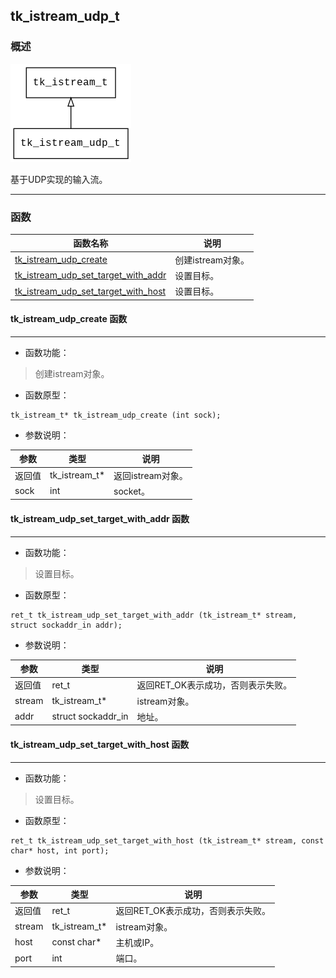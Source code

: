 ## tk\_istream\_udp\_t
### 概述
![image](images/tk_istream_udp_t_0.png)

基于UDP实现的输入流。

----------------------------------
### 函数
<p id="tk_istream_udp_t_methods">

| 函数名称 | 说明 | 
| -------- | ------------ | 
| <a href="#tk_istream_udp_t_tk_istream_udp_create">tk\_istream\_udp\_create</a> | 创建istream对象。 |
| <a href="#tk_istream_udp_t_tk_istream_udp_set_target_with_addr">tk\_istream\_udp\_set\_target\_with\_addr</a> | 设置目标。 |
| <a href="#tk_istream_udp_t_tk_istream_udp_set_target_with_host">tk\_istream\_udp\_set\_target\_with\_host</a> | 设置目标。 |
#### tk\_istream\_udp\_create 函数
-----------------------

* 函数功能：

> <p id="tk_istream_udp_t_tk_istream_udp_create">创建istream对象。


* 函数原型：

```
tk_istream_t* tk_istream_udp_create (int sock);
```

* 参数说明：

| 参数 | 类型 | 说明 |
| -------- | ----- | --------- |
| 返回值 | tk\_istream\_t* | 返回istream对象。 |
| sock | int | socket。 |
#### tk\_istream\_udp\_set\_target\_with\_addr 函数
-----------------------

* 函数功能：

> <p id="tk_istream_udp_t_tk_istream_udp_set_target_with_addr">设置目标。


* 函数原型：

```
ret_t tk_istream_udp_set_target_with_addr (tk_istream_t* stream, struct sockaddr_in addr);
```

* 参数说明：

| 参数 | 类型 | 说明 |
| -------- | ----- | --------- |
| 返回值 | ret\_t | 返回RET\_OK表示成功，否则表示失败。 |
| stream | tk\_istream\_t* | istream对象。 |
| addr | struct sockaddr\_in | 地址。 |
#### tk\_istream\_udp\_set\_target\_with\_host 函数
-----------------------

* 函数功能：

> <p id="tk_istream_udp_t_tk_istream_udp_set_target_with_host">设置目标。


* 函数原型：

```
ret_t tk_istream_udp_set_target_with_host (tk_istream_t* stream, const char* host, int port);
```

* 参数说明：

| 参数 | 类型 | 说明 |
| -------- | ----- | --------- |
| 返回值 | ret\_t | 返回RET\_OK表示成功，否则表示失败。 |
| stream | tk\_istream\_t* | istream对象。 |
| host | const char* | 主机或IP。 |
| port | int | 端口。 |

